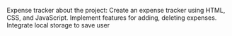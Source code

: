 Expense tracker
about the project:
Create an expense tracker using HTML, CSS, and
JavaScript.
Implement features for adding,
deleting expenses. 
Integrate local storage to save user
